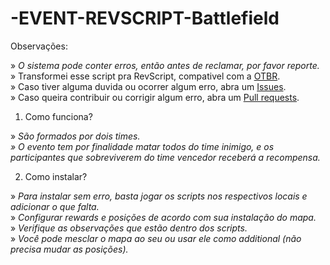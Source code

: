 # -EVENT-REVSCRIPT-Battlefield

Observações: 

» _O sistema pode conter erros, então antes de reclamar, por favor reporte._<br>
» Transformei esse script pra RevScript, compativel com a [OTBR](https://github.com/opentibiabr/otservbr-global.git).<br>
» Caso tiver alguma duvida ou ocorrer algum erro, abra um [Issues](https://github.com/brunomaidana97/-EVENT-REVSCRIPT-Battlefield/issues).<br>
» Caso queira contribuir ou corrigir algum erro, abra um [Pull requests](https://github.com/brunomaidana97/-EVENT-REVSCRIPT-Battlefield/pulls).

1. Como funciona?

» *São formados por dois times.<br>» O evento tem por finalidade matar todos do time inimigo, e os participantes que sobreviverem do time vencedor receberá a recompensa.*

2. Como instalar?

» *Para instalar sem erro, basta jogar os scripts nos respectivos locais e adicionar o que falta.*<br>
» *Configurar rewards e posições de acordo com sua instalação do mapa.*<br>
» *Verifique as observações que estão dentro dos scripts.*<br>
» *Você pode mesclar o mapa ao seu ou usar ele como additional (não precisa mudar as posições).*
